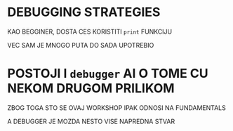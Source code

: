 # DEBUGGING STRATEGIES

KAO BEGGINER, DOSTA CES KORISTITI `print` FUNKCIJU

VEC SAM JE MNOGO PUTA DO SADA UPOTREBIO

# POSTOJI I `debugger` AI O TOME CU NEKOM DRUGOM PRILIKOM

ZBOG TOGA STO SE OVAJ WORKSHOP IPAK ODNOSI NA FUNDAMENTALS

A DEBUGGER JE MOZDA NESTO VISE NAPREDNA STVAR